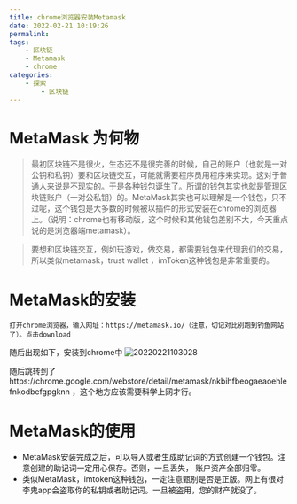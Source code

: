 ```yaml
---
title: chrome浏览器安装Metamask
date: 2022-02-21 10:19:26
permalink:
tags:
    - 区块链
    - Metamask
    - chrome
categories:
    - 探索
        - 区块链
---
```



# MetaMask 为何物
> 最初区块链不是很火，生态还不是很完善的时候，自己的账户（也就是一对公钥和私钥）要和区块链交互，可能就需要程序员用程序来实现。这对于普通人来说是不现实的。于是各种钱包诞生了。所谓的钱包其实也就是管理区块链账户（一对公私钥）的。MetaMask其实也可以理解是一个钱包，只不过呢，这个钱包是大多数的时候被以插件的形式安装在chrome的浏览器上。（说明：chrome也有移动版，这个时候和其他钱包差别不大，今天重点说的是浏览器端metamask）。

> 要想和区块链交互，例如玩游戏，做交易，都需要钱包来代理我们的交易，所以类似metamask，trust wallet ，imToken这种钱包是非常重要的。

# MetaMask的安装
    打开chrome浏览器，输入网址：https://metamask.io/（注意，切记对比别跑到钓鱼网站了）。点击download
随后出现如下，安装到chrome中
    ![20220221103028](https://cdn.jsdelivr.net/gh/it114/blogcdn@master/blog/images20220221103028.png)

随后跳转到了https://chrome.google.com/webstore/detail/metamask/nkbihfbeogaeaoehlefnkodbefgpgknn ，这个地方应该需要科学上网才行。


# MetaMask的使用
- MetaMask安装完成之后，可以导入或者生成助记词的方式创建一个钱包。注意创建的助记词一定用心保存。否则，一旦丢失， 账户资产全部归零。
- 类似MetaMask，imtoken这种钱包，一定注意甄别是否是正版。网上有很对李鬼app会盗取你的私钥或者助记词。一旦被盗用，您的财产就没了。






